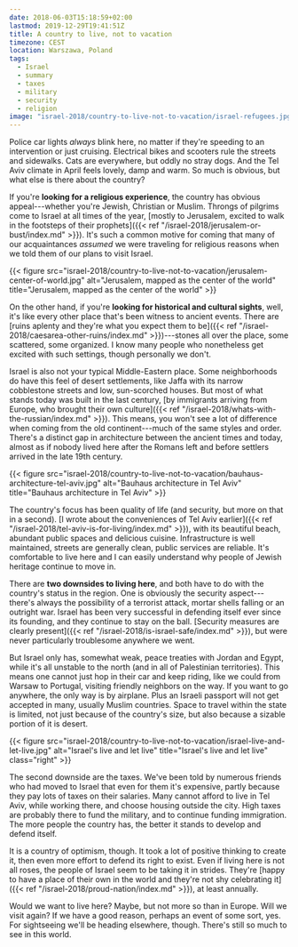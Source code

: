 ```yaml
---
date: 2018-06-03T15:18:59+02:00
lastmod: 2019-12-29T19:41:51Z
title: A country to live, not to vacation
timezone: CEST
location: Warszawa, Poland
tags:
  - Israel
  - summary
  - taxes
  - military
  - security
  - religion
image: "israel-2018/country-to-live-not-to-vacation/israel-refugees.jpg"
---
```


Police car lights *always* blink here, no matter if they're speeding to an intervention or just cruising. Electrical bikes and scooters rule the streets and sidewalks. Cats are everywhere, but oddly no stray dogs. And the Tel Aviv climate in April feels lovely, damp and warm. So much is obvious, but what else is there about the country?

<!--more-->

If you're **looking for a religious experience**, the country has obvious appeal---whether you're Jewish, Christian or Muslim. Throngs of pilgrims come to Israel at all times of the year, [mostly to Jerusalem, excited to walk in the footsteps of their prophets]({{< ref "/israel-2018/jerusalem-or-bust/index.md" >}}). It's such a common motive for coming that many of our acquaintances *assumed* we were traveling for religious reasons when we told them of our plans to visit Israel.

{{< figure src="israel-2018/country-to-live-not-to-vacation/jerusalem-center-of-world.jpg" alt="Jerusalem, mapped as the center of the world" title="Jerusalem, mapped as the center of the world" >}}

On the other hand, if you're **looking for historical and cultural sights**, well, it's like every other place that's been witness to ancient events. There are [ruins aplenty and they're what you expect them to be]({{< ref "/israel-2018/caesarea-other-ruins/index.md" >}})---stones all over the place, some scattered, some organized. I know many people who nonetheless get excited with such settings, though personally we don't.

Israel is also not your typical Middle-Eastern place. Some neighborhoods do have this feel of desert settlements, like Jaffa with its narrow cobblestone streets and low, sun-scorched houses. But most of what stands today was built in the last century, [by immigrants arriving from Europe, who brought their own culture]({{< ref "/israel-2018/whats-with-the-russian/index.md" >}}). This means, you won't see a lot of difference when coming from the old continent---much of the same styles and order. There's a distinct gap in architecture between the ancient times and today, almost as if nobody lived here after the Romans left and before settlers arrived in the late 19th century.

{{< figure src="israel-2018/country-to-live-not-to-vacation/bauhaus-architecture-tel-aviv.jpg" alt="Bauhaus architecture in Tel Aviv" title="Bauhaus architecture in Tel Aviv" >}}

The country's focus has been quality of life (and security, but more on that in a second). [I wrote about the conveniences of Tel Aviv earlier]({{< ref "/israel-2018/tel-aviv-is-for-living/index.md" >}}), with its beautiful beach, abundant public spaces and delicious cuisine. Infrastructure is well maintained, streets are generally clean, public services are reliable. It's comfortable to live here and I can easily understand why people of Jewish heritage continue to move in.

There are **two downsides to living here**, and both have to do with the country's status in the region. One is obviously the security aspect---there's always the possibility of a terrorist attack, mortar shells falling or an outright war. Israel has been very successful in defending itself ever since its founding, and they continue to stay on the ball. [Security measures are clearly present]({{< ref "/israel-2018/is-israel-safe/index.md" >}}), but were never particularly troublesome anywhere we went.

But Israel only has, somewhat weak, peace treaties with Jordan and Egypt, while it's all unstable to the north (and in all of Palestinian territories). This means one cannot just hop in their car and keep riding, like we could from Warsaw to Portugal, visiting friendly neighbors on the way. If you want to go anywhere, the only way is by airplane. Plus an Israeli passport will not get accepted in many, usually Muslim countries. Space to travel within the state is limited, not just because of the country's size, but also because a sizable portion of it is desert.

{{< figure src="israel-2018/country-to-live-not-to-vacation/israel-live-and-let-live.jpg" alt="Israel's live and let live" title="Israel's live and let live" class="right" >}}

The second downside are the taxes. We've been told by numerous friends who had moved to Israel that even for them it's expensive, partly because they pay lots of taxes on their salaries. Many cannot afford to live in Tel Aviv, while working there, and choose housing outside the city. High taxes are probably there to fund the military, and to continue funding immigration. The more people the country has, the better it stands to develop and defend itself.

It is a country of optimism, though. It took a lot of positive thinking to create it, then even more effort to defend its right to exist. Even if living here is not all roses, the people of Israel seem to be taking it in strides. They're [happy to have a place of their own in the world and they're not shy celebrating it]({{< ref "/israel-2018/proud-nation/index.md" >}}), at least annually.

Would we want to live here? Maybe, but not more so than in Europe. Will we visit again? If we have a good reason, perhaps an event of some sort, yes. For sightseeing we'll be heading elsewhere, though. There's still so much to see in this world.

